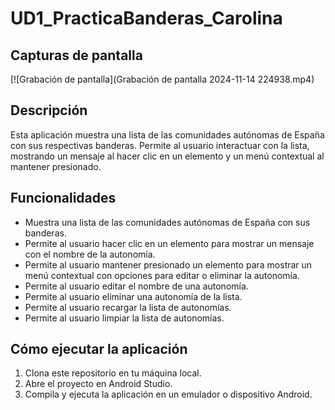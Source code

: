 # UD1_PracticaBanderas_Carolina

## Capturas de pantalla

[![Grabación de pantalla](Grabación de pantalla 2024-11-14 224938.mp4)

## Descripción

Esta aplicación muestra una lista de las comunidades autónomas de España con sus respectivas banderas. Permite al usuario interactuar con la lista, mostrando un mensaje al hacer clic en un elemento y un menú contextual al mantener presionado.

## Funcionalidades

* Muestra una lista de las comunidades autónomas de España con sus banderas.
* Permite al usuario hacer clic en un elemento para mostrar un mensaje con el nombre de la autonomía.
* Permite al usuario mantener presionado un elemento para mostrar un menú contextual con opciones para editar o eliminar la autonomía.
* Permite al usuario editar el nombre de una autonomía.
* Permite al usuario eliminar una autonomía de la lista.
* Permite al usuario recargar la lista de autonomías.
* Permite al usuario limpiar la lista de autonomías.

## Cómo ejecutar la aplicación

1. Clona este repositorio en tu máquina local.
2. Abre el proyecto en Android Studio.
3. Compila y ejecuta la aplicación en un emulador o dispositivo Android.
